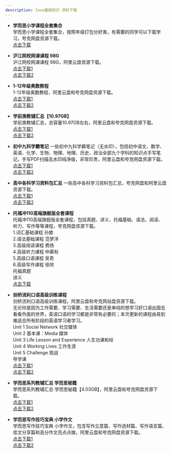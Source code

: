 ```yaml
---
description: Java基础知识 资料下载
---
```


* **学而思小学课程全套集合**  
学而思小学课程全套集合，按照年级打包分好类，有需要的同学可以下载学习，夸克网盘资源下载。  
[点击下载](https://pan.quark.cn/s/d94b7c8c1cb5)  

* **沪江网校网课课程 98G**  
沪江网校网课课程 98G，阿里云盘资源下载。  
[点击下载1](https://pan.quark.cn/s/db1fc1105539)  
[点击下载2](https://www.alipan.com/s/dEEzVqxHzD6)  

* **1-12年级奥数教程**  
1-12年级奥数教程，阿里云盘和夸克网盘资源下载。  
[点击下载1](https://pan.quark.cn/s/c3d1a849df1e)  
[点击下载2](https://www.aliyundrive.com/s/HpQtfr9hWBM)  

* **学前类教辅汇总【10.97GB】**  
学前类教辅汇总，总容量10.97GB左右，阿里云盘和夸克网盘资源下载。  
[点击下载1](https://pan.quark.cn/s/2b743a5558b7)  
[点击下载2](https://www.aliyundrive.com/s/RSY7yxwmTX3)  

* **初中九科学霸笔记**
一些初中九科学霸笔记（无水印），包括初中语文、数学、英语、化学、生物、物理、地理、历史、政治全部九个学科的知识点手写笔记，手写PDF扫描去水印纯净版，非常珍贵，阿里云盘和夸克网盘资源下载。  
[点击下载1](https://pan.quark.cn/s/6b1f9b7ab93d)  
[点击下载2](https://www.aliyundrive.com/s/Fjdq4oiHcQm)  

* **高中各科学习资料包汇总**
一些高中各科学习资料包汇总，夸克网盘和阿里云盘资源下载。  
[点击下载1](https://pan.quark.cn/s/4991a96659c4)  
[点击下载2](https://www.aliyundrive.com/s/Xi3kSHSWozz)  

* **托福冲110高端旗舰版全套课程**  
托福冲110高端旗舰版全套课程，包括真题、讲义、托福基础、语法、阅读、听力、写作等等课程，夸克网盘资源下载。  
1.词汇基础课程 孙膝  
2.语法基础课程 范梦洋  
3.高级阅读课程 费扬  
4.高级听力课程 仲慕秋  
5.高级口语课程 吴奇  
6.高级写作课程 徐欣  
托福真题  
讲义  
[点击下载](https://pan.quark.cn/s/656a850adc88)  

* **剑桥流利口语高级训练课程**  
剑桥流利口语高级训练课程，阿里云盘和夸克网站盘资源下载。  
无论你是因为工作需要、学习需要、生活需要还是单纯的想学习好口语出国去看看外面的世界，英语口语的学习都是非常有必要的；本次更新的课程由易到难适合所有阶段的英语学习者学习。  
Unit 1 Social Network 社交媒体  
Unit 2 基本课：Media 媒体  
Unit 3 Life Lesson and Experience 人生功课和经  
Unit 4 Working Lives 工作生涯  
Unit 5 Challenge 挑战  
导学课  
[点击下载1](https://pan.quark.cn/s/d0574d3e9888)    
[点击下载2](https://www.alipan.com/s/e97bSqzV43j)  

* **学而思系列教辅汇总 学而思秘籍**  
学而思系列教辅汇总 学而思秘籍【4.03GB】，阿里云盘和夸克网盘资源下载。  
[点击下载1](https://pan.quark.cn/s/1321dba15835)  
[点击下载2](https://www.alipan.com/s/fT31LweAgnj)  

* **学而思写作技巧宝典 小学作文**  
学而思写作技巧宝典 小学作文，包含写作立意篇、写作选材篇、写作语言篇、佳文分享篇和高分作文亮点点拨，阿里云盘和夸克网盘资源下载。  
[点击下载1](https://pan.quark.cn/s/c67020eccf84)  
[点击下载2](https://www.aliyundrive.com/s/mc4px7SSQzn)  

